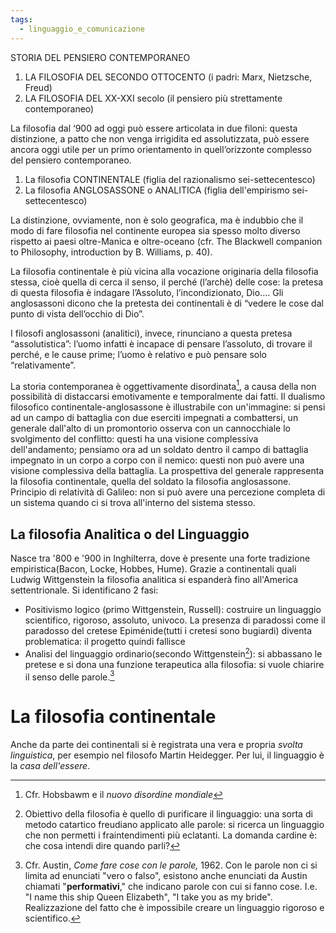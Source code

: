```yaml
---
tags:
  - linguaggio_e_comunicazione
---
```


STORIA DEL PENSIERO CONTEMPORANEO
1. LA FILOSOFIA DEL SECONDO OTTOCENTO (i padri: Marx, Nietzsche, Freud) 
2. LA FILOSOFIA DEL XX-XXI secolo (il pensiero più strettamente contemporaneo) 

La filosofia dal ‘900 ad oggi può essere articolata in due filoni: questa distinzione, a patto che non venga irrigidita ed assolutizzata, può essere ancora oggi utile per un primo orientamento in quell’orizzonte complesso del pensiero contemporaneo.
1. La filosofia CONTINENTALE (figlia del razionalismo sei-settecentesco)
2. La filosofia ANGLOSASSONE o ANALITICA (figlia dell'empirismo sei-settecentesco)

La distinzione, ovviamente, non è solo geografica, ma è indubbio che il modo di fare filosofia nel continente europea sia spesso molto diverso rispetto ai paesi oltre-Manica e oltre-oceano (cfr. The Blackwell companion to Philosophy, introduction by B. Williams, p. 40).

La filosofia continentale è più vicina alla vocazione originaria della filosofia stessa, cioè quella di cerca il senso, il perché (l’archè) delle cose: la pretesa di questa filosofia è indagare l’Assoluto, l’incondizionato, Dio…. Gli anglosassoni dicono che la pretesta dei continentali è di “vedere le cose dal punto di vista dell’occhio di Dio”.

I filosofi anglosassoni (analitici), invece, rinunciano a questa pretesa “assolutistica”: l’uomo infatti è incapace di pensare l’assoluto, di trovare il perché, e le cause prime; l’uomo è relativo e può pensare solo “relativamente”.

La storia contemporanea è oggettivamente disordinata[^1], a causa della non possibilità di distaccarsi emotivamente e temporalmente dai fatti. Il dualismo filosofico continentale-anglosassone è illustrabile con un'immagine: si pensi ad un campo di battaglia con due eserciti impegnati a combattersi, un generale dall'alto di un promontorio osserva con un cannocchiale lo svolgimento del conflitto: questi ha una visione complessiva dell'andamento; pensiamo ora ad un soldato dentro il campo di battaglia impegnato in un corpo a corpo con il nemico: questi non può avere una visione complessiva della battaglia. La prospettiva del generale rappresenta la filosofia continentale, quella del soldato la filosofia anglosassone.
Principio di relatività di Galileo: non si può avere una percezione completa di un sistema quando ci si trova all'interno del sistema stesso. 

## La filosofia Analitica o del Linguaggio

Nasce tra '800 e '900 in Inghilterra, dove è presente una forte tradizione empiristica(Bacon, Locke, Hobbes, Hume). Grazie a continentali quali Ludwig Wittgenstein la filosofia analitica si espanderà fino all'America settentrionale.
Si identificano 2 fasi:
- Positivismo logico (primo Wittgenstein, Russell): costruire un linguaggio scientifico, rigoroso, assoluto, univoco. La presenza di paradossi come il paradosso del cretese Epiménide(tutti i cretesi sono bugiardi) diventa problematica: il progetto quindi fallisce 
- Analisi del linguaggio ordinario(secondo Wittgenstein[^2]): si abbassano le pretese e si dona una funzione terapeutica alla filosofia: si vuole chiarire il senso delle parole.[^3]

# La filosofia continentale

Anche da parte dei continentali si è registrata una vera e propria *svolta linguistica*, per esempio nel filosofo Martin Heidegger. Per lui, il linguaggio è la *casa dell'essere*.




[^1]: Cfr. Hobsbawm e il *nuovo disordine mondiale* 

[^2]: Obiettivo della filosofia è quello di purificare il linguaggio: una sorta di metodo catartico freudiano applicato alle parole: si ricerca un linguaggio che non permetti i fraintendimenti più eclatanti. La domanda cardine è: che cosa intendi dire quando parli?

[^3]: Cfr. Austin, *Come fare cose con le parole,* 1962. Con le parole non ci si limita ad enunciati "vero o falso", esistono anche enunciati da Austin chiamati "**performativi**," che indicano parole con cui si fanno cose. I.e. "I name this ship Queen Elizabeth", "I take you as my bride". Realizzazione del fatto che è impossibile creare un linguaggio rigoroso e scientifico. 



